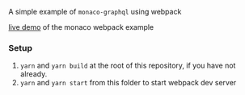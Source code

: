 A simple example of `monaco-graphql` using webpack

[live demo](https://monaco-graphql.netlify.com) of the monaco webpack example

### Setup

1. `yarn` and `yarn build` at the root of this repository, if you have not already.
2. `yarn` and `yarn start` from this folder to start webpack dev server
